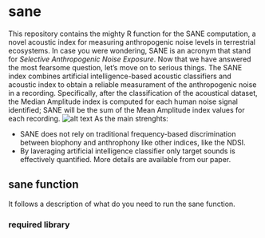 # sane
This repository contains the mighty R function for the SANE computation, a novel acoustic index for measuring anthropogenic noise levels in terrestrial ecosystems.
In case you were wondering, SANE is an acronym that stand for _Selective Anthropogenic Noise Exposure_. Now that we have answered the most fearsome question, let’s move on to serious things.
The SANE index combines artificial intelligence-based acoustic classifiers and acoustic index to obtain a reliable measurament of the anthropogenic noise in a recording. Specifically, after the classification of the acoustical dataset, the Median Amplitude index is computed for each human noise signal identified; SANE will be the sum of the Mean Amplitude index values for each recording.
![alt text](image-url)
As the main strenghts:
- SANE does not rely on traditional frequency-based discrimination between biophony and anthrophony like other indices, like the NDSI.
- By laveraging artificial intelligence classifier only target sounds is effectively quantified.
More details are available from our paper.
## sane function
It follows a description of what do you need to run the sane function.
### required library

